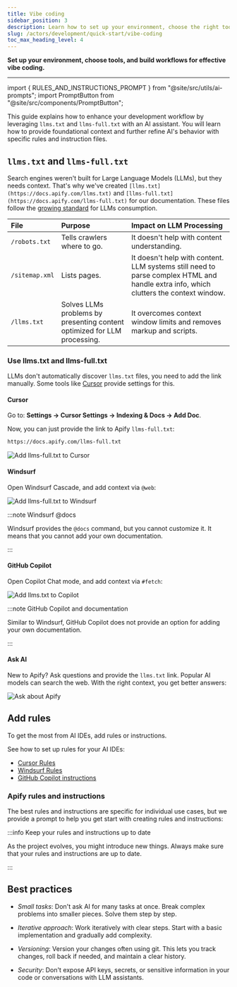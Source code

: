 ```yaml
---
title: Vibe coding
sidebar_position: 3
description: Learn how to set up your environment, choose the right tools, and establish workflows for effective vibe coding
slug: /actors/development/quick-start/vibe-coding
toc_max_heading_level: 4
---
```


**Set up your environment, choose tools, and build workflows for effective vibe coding.**

---

import { RULES_AND_INSTRUCTIONS_PROMPT } from "@site/src/utils/ai-prompts";
import PromptButton from "@site/src/components/PromptButton";

This guide explains how to enhance your development workflow by leveraging `llms.txt` and `llms-full.txt` with an AI assistant. You will learn how to provide foundational context and further refine AI's behavior with specific rules and instruction files.

## `llms.txt` and `llms-full.txt`

Search engines weren't built for Large Language Models (LLMs), but they needs context. That's why we've created `[llms.txt](https://docs.apify.com/llms.txt)` and `[llms-full.txt](https://docs.apify.com/llms-full.txt)` for our documentation. These files follow the [growing standard](https://llmstxt.org/) for LLMs consumption.

| File | Purpose | Impact on LLM Processing |
| :--- | :--- | :--- |
| `/robots.txt` | Tells crawlers where to go. | It doesn't help with content understanding. |
| `/sitemap.xml` | Lists pages. | It doesn't help with content. LLM systems still need to parse complex HTML and handle extra info, which clutters the context window. |
| `/llms.txt` | Solves LLMs problems by presenting content optimized for LLM processing. | It overcomes context window limits and removes markup and scripts. |

### Use llms.txt and llms-full.txt

LLMs don't automatically discover `llms.txt` files, you need to add the link manually. Some tools like [Cursor](https://www.cursor.com/) provide settings for this.

#### Cursor

Go to: **Settings -> Cursor Settings -> Indexing & Docs -> Add Doc**.

Now, you can just provide the link to Apify `llms-full.txt`:

```markdown
https://docs.apify.com/llms-full.txt
```

![Add llms-full.txt to Cursor](./images/cursor.png)

#### Windsurf

Open Windsurf Cascade, and add context via `@web`:

![Add llms-full.txt to Windsurf](./images/windsurf.png)

:::note Windsurf @docs

Windsurf provides the `@docs` command, but you cannot customize it. It means that you cannot add your own documentation.

:::

#### GitHub Copilot

Open Copilot Chat mode, and add context via `#fetch`:

![Add llms.txt to Copilot](./images/github-copilot.png)

:::note GitHub Copilot and documentation

Similar to Windsurf, GitHub Copilot does not provide an option for adding your own documentation.

:::

#### Ask AI

New to Apify? Ask questions and provide the `llms.txt` link. Popular AI models can search the web. With the right context, you get better answers:

![Ask about Apify](./images/claude.png)

## Add rules

To get the most from AI IDEs, add rules or instructions.

See how to set up rules for your AI IDEs:

- [Cursor Rules](https://docs.cursor.com/en/context/rules)
- [Windsurf Rules](https://docs.windsurf.com/windsurf/cascade/memories#rules)
- [GitHub Copilot instructions](https://docs.github.com/en/copilot/how-tos/configure-custom-instructions/add-repository-instructions)

### Apify rules and instructions

The best rules and instructions are specific for individual use cases, but we provide a prompt to help you get start with creating rules and instructions:

<PromptButton prompt={RULES_AND_INSTRUCTIONS_PROMPT}/>

:::info Keep your rules and instructions up to date

As the project evolves, you might introduce new things. Always make sure that your rules and instructions are up to date.

:::

## Best practices

- _Small tasks_: Don't ask AI for many tasks at once. Break complex problems into smaller pieces. Solve them step by step.

- _Iterative approach_: Work iteratively with clear steps. Start with a basic implementation and gradually add complexity.

- _Versioning_: Version your changes often using git. This lets you track changes, roll back if needed, and maintain a clear history.

- _Security_: Don't expose API keys, secrets, or sensitive information in your code or conversations with LLM assistants.
